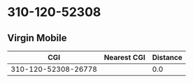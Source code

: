 # 310-120-52308
## Virgin Mobile


| CGI | Nearest CGI | Distance |
|-----|-------------|----------|
| 310-120-52308-26778 |  | 0.0 |
